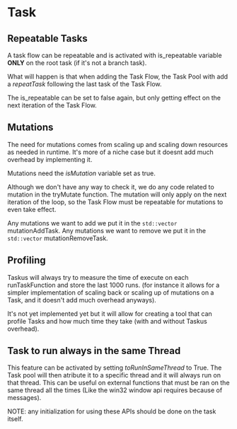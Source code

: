 # Task


## Repeatable Tasks

A task flow can be repeatable and is activated with is_repeatable variable **ONLY** on the root task (if it's not a branch task).

What will happen is that when adding the Task Flow, the Task Pool with add a *repeatTask* following the last task of the Task Flow.



The is_repeatable can be set to false again, but only getting effect on the next iteration of the Task Flow.


## Mutations


The need for mutations comes from scaling up and scaling down resources as needed in runtime. It's more of a niche case but it doesnt add much overhead by implementing it.

Mutations need the *isMutation* variable set as true.

Although we don't have any way to check it, we do any code related to mutation in the tryMutate function. The mutation will only apply on the next iteration of the loop, so the Task Flow must be repeatable for mutations to even take effect.

Any mutations we want to add we put it in the `std::vector` mutationAddTask. 
Any mutations we want to remove we put it in the `std::vector` mutationRemoveTask.


## Profiling

Taskus will always try to measure the time of execute on each runTaskFunction and store the last 1000 runs. (for instance it allows for a simpler implementation of scaling back or scaling up of mutations on a Task, and it doesn't add much overhead anyways).

It's not yet implemented yet but it will allow for creating a tool that can profile Tasks and how much time they take (with and without Taskus overhead).

## Task to run always in the same Thread

This feature can be activated by setting *toRunInSameThread* to True. The Task pool will then atribute it to a specific thread and it will always run on that thread. This can be useful on external functions that must be ran on the same thread all the times (Like the win32 window api requires because of messages). 

NOTE: any initialization for using these APIs should be done on the task itself.